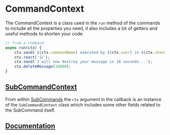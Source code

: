 # CommandContext

The CommandContext is a class used in the  `run` method of the commands to include all the properties you need, it also includes a lot of getters and useful methods to shorten your code.

```javascript
// from a command
async run(ctx) {
    ctx.send(`${ctx.commandName} executed by ${ctx.user} in ${ctx.channel} !`);
    ctx.react('👍');
    ctx.send('I will now destroy your message in 10 seconds...');
    ctx.deleteMessage(10000);
}
```

## [SubCommandContext](https://advanced-command-handler.github.io/docs/classes/SubCommandContext.html)

From within [SubCommands](subcommands.md) the `ctx` argument in the callback is an instance of the `SubCommandContext` class which includes some other fields related to the SubCommand itself.

## [Documentation](https://advanced-command-handler.github.io/docs/classes/CommandContext.html)

